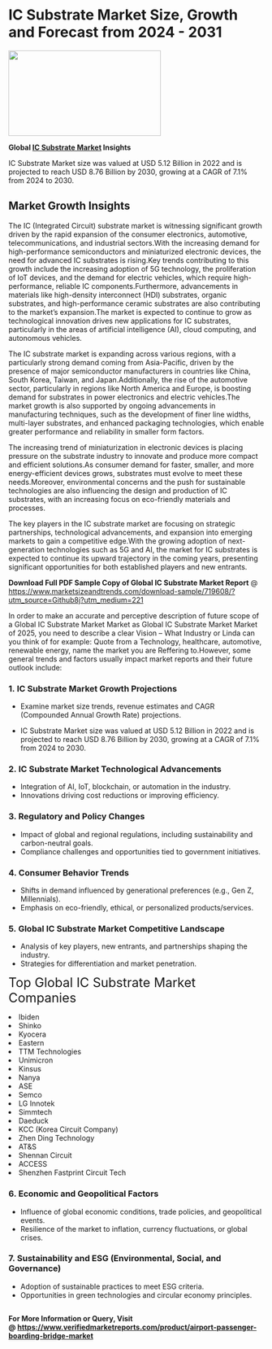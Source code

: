 <H1>IC Substrate Market Size, Growth and Forecast from 2024 - 2031</H1><img class="aligncenter size-medium wp-image-584254" src="https://thirdeyenews.in/wp-content/uploads/2024/09/Global-Market-Research-300x168.jpeg" alt="" width="300" height="168" /><p><strong>Global&nbsp;<a href="https://www.marketsizeandtrends.com/download-sample/719608/?utm_source=Github8j?utm_medium=221">IC Substrate Market</a> Insights</strong></p><p>IC Substrate Market size was valued at USD 5.12 Billion in 2022 and is projected to reach USD 8.76 Billion by 2030, growing at a CAGR of 7.1% from 2024 to 2030.</p><p><h2>Market Growth Insights</h2> <p>The IC (Integrated Circuit) substrate market is witnessing significant growth driven by the rapid expansion of the consumer electronics, automotive, telecommunications, and industrial sectors.With the increasing demand for high-performance semiconductors and miniaturized electronic devices, the need for advanced IC substrates is rising.Key trends contributing to this growth include the increasing adoption of 5G technology, the proliferation of IoT devices, and the demand for electric vehicles, which require high-performance, reliable IC components.Furthermore, advancements in materials like high-density interconnect (HDI) substrates, organic substrates, and high-performance ceramic substrates are also contributing to the market’s expansion.The market is expected to continue to grow as technological innovation drives new applications for IC substrates, particularly in the areas of artificial intelligence (AI), cloud computing, and autonomous vehicles.</p> <p>The IC substrate market is expanding across various regions, with a particularly strong demand coming from Asia-Pacific, driven by the presence of major semiconductor manufacturers in countries like China, South Korea, Taiwan, and Japan.Additionally, the rise of the automotive sector, particularly in regions like North America and Europe, is boosting demand for substrates in power electronics and electric vehicles.The market growth is also supported by ongoing advancements in manufacturing techniques, such as the development of finer line widths, multi-layer substrates, and enhanced packaging technologies, which enable greater performance and reliability in smaller form factors.</p> <p>The increasing trend of miniaturization in electronic devices is placing pressure on the substrate industry to innovate and produce more compact and efficient solutions.As consumer demand for faster, smaller, and more energy-efficient devices grows, substrates must evolve to meet these needs.Moreover, environmental concerns and the push for sustainable technologies are also influencing the design and production of IC substrates, with an increasing focus on eco-friendly materials and processes.</p> <p>The key players in the IC substrate market are focusing on strategic partnerships, technological advancements, and expansion into emerging markets to gain a competitive edge.With the growing adoption of next-generation technologies such as 5G and AI, the market for IC substrates is expected to continue its upward trajectory in the coming years, presenting significant opportunities for both established players and new entrants.</p> <p><span class=""><strong>Download Full PDF Sample Copy of Global IC Substrate Market Report</strong> @ <a href="https://www.marketsizeandtrends.com/download-sample/719608/?utm_source=Github8j?utm_medium=221" target="_blank">https://www.marketsizeandtrends.com/download-sample/719608/?utm_source=Github8j?utm_medium=221</a></span></p><p>In order to make an accurate and perceptive description of future scope of a Global&nbsp;IC Substrate Market Market as Global&nbsp;IC Substrate Market Market of 2025, you need to describe a clear Vision &ndash; What Industry or Linda can you think of for example: Quote from a Technology, healthcare, automotive, renewable energy, name the market you are Reffering to.However, some general trends and factors usually impact market reports and their future outlook include:</p><h3>1.&nbsp;<strong>IC Substrate Market Growth Projections</strong></h3><ul><li>Examine market size trends, revenue estimates and CAGR (Compounded Annual Growth Rate) projections.</li><li><p>IC Substrate Market size was valued at USD 5.12 Billion in 2022 and is projected to reach USD 8.76 Billion by 2030, growing at a CAGR of 7.1% from 2024 to 2030.</p></li></ul><h3>2.&nbsp;<strong>IC Substrate Market Technological Advancements</strong></h3><ul><li>Integration of AI, IoT, blockchain, or automation in the industry.</li><li>Innovations driving cost reductions or improving efficiency.</li></ul><h3>3.&nbsp;<strong>Regulatory and Policy Changes</strong></h3><ul><li>Impact of global and regional regulations, including sustainability and carbon-neutral goals.</li><li>Compliance challenges and opportunities tied to government initiatives.</li></ul><h3>4.&nbsp;<strong>Consumer Behavior Trends</strong></h3><ul><li>Shifts in demand influenced by generational preferences (e.g., Gen Z, Millennials).</li><li>Emphasis on eco-friendly, ethical, or personalized products/services.</li></ul><h3>5.&nbsp;<strong>Global IC Substrate Market Competitive Landscape</strong></h3><ul><li>Analysis of key players, new entrants, and partnerships shaping the industry.</li><li>Strategies for differentiation and market penetration.</li></ul><p data-pm-slice="1 1 []"><span style="color: inherit; font-family: inherit; font-size: 25px;">Top Global IC Substrate Market Companies</span></p><div class="" data-test-id=""><p><li>Ibiden</li><li> Shinko</li><li> Kyocera</li><li> Eastern</li><li> TTM Technologies</li><li> Unimicron</li><li> Kinsus</li><li> Nanya</li><li> ASE</li><li> Semco</li><li> LG Innotek</li><li> Simmtech</li><li> Daeduck</li><li> KCC (Korea Circuit Company)</li><li> Zhen Ding Technology</li><li> AT&S</li><li> Shennan Circuit</li><li> ACCESS</li><li> Shenzhen Fastprint Circuit Tech</li></p></div><h3>6.&nbsp;<strong>Economic and Geopolitical Factors</strong></h3><ul><li>Influence of global economic conditions, trade policies, and geopolitical events.</li><li>Resilience of the market to inflation, currency fluctuations, or global crises.</li></ul><h3>7.&nbsp;<strong>Sustainability and ESG (Environmental, Social, and Governance)</strong></h3><ul><li>Adoption of sustainable practices to meet ESG criteria.</li><li>Opportunities in green technologies and circular economy principles.</li></ul><h2><strong style="font-size: 14px;">For More Information or Query, Visit @&nbsp;</strong><a style="background-color: #ffffff; font-size: 14px;" href="https://www.marketsizeandtrends.com/report/ic-substrate-market/" target="_blank">https://www.verifiedmarketreports.com/product/airport-passenger-boarding-bridge-market</a></h2>